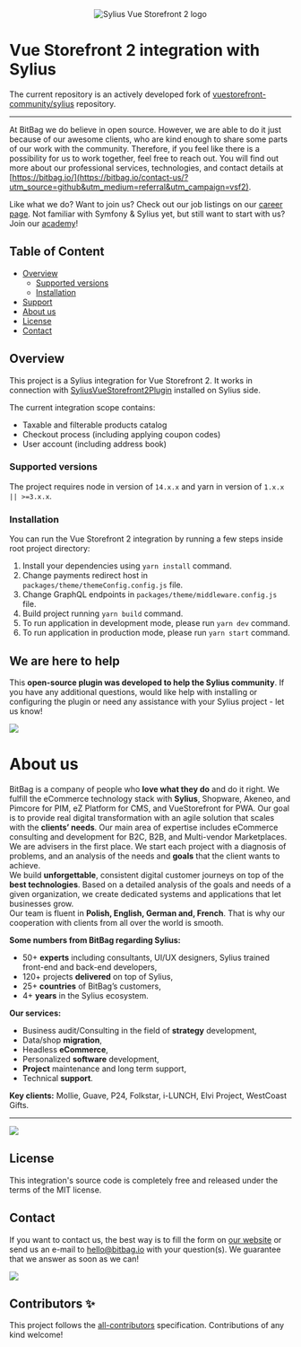 <div align="center">
  <img src="https://bitbag.io/wp-content/uploads/2022/10/SyliusVueStorefront2Frontend-2.png" alt="Sylius Vue Storefront 2 logo" /> <br>
</div>

# Vue Storefront 2 integration with Sylius

The current repository is an actively developed fork of [vuestorefront-community/sylius](https://github.com/vuestorefront-community/sylius) repository.

---

At BitBag we do believe in open source. However, we are able to do it just because of our awesome clients, who are kind enough to share some parts of our work with the community. Therefore, if you feel like there is a possibility for us to work  together, feel free to reach out. You will find out more about our professional services, technologies, and contact details at [https://bitbag.io/](https://bitbag.io/contact-us/?utm_source=github&utm_medium=referral&utm_campaign=vsf2).

Like what we do? Want to join us? Check out our job listings on our [career page](https://bitbag.io/career/?utm_source=github&utm_medium=referral&utm_campaign=career). Not familiar with Symfony & Sylius yet, but still want to start with us? Join our [academy](https://bitbag.io/pl/akademia?utm_source=github&utm_medium=url&utm_campaign=akademia)!

## Table of Content

* [Overview](#overview)
  * [Supported versions](#supported-versions)
  * [Installation](#installation)
* [Support](#we-are-here-to-help)
* [About us](#about-us)
* [License](#license)
* [Contact](#contact)

## Overview

This project is a Sylius integration for Vue Storefront 2. It works in connection with [SyliusVueStorefront2Plugin](https://github.com/BitBagCommerce/SyliusVueStorefront2Plugin) installed on Sylius side.

The current integration scope contains:

- Taxable and filterable products catalog
- Checkout process (including applying coupon codes)
- User account (including address book)

### Supported versions

The project requires node in version of `14.x.x` and yarn in version of `1.x.x || >=3.x.x`.

### Installation

You can run the Vue Storefront 2 integration by running a few steps inside root project directory:

1. Install your dependencies using `yarn install` command.
2. Change payments redirect host in `packages/theme/themeConfig.config.js` file.
3. Change GraphQL endpoints in `packages/theme/middleware.config.js` file.
4. Build project running `yarn build` command.
5. To run application in development mode, please run `yarn dev` command.
6. To run application in production mode, please run `yarn start` command.

## We are here to help
This **open-source plugin was developed to help the Sylius community**. If you have any additional questions, would like help with installing or configuring the plugin or need any assistance with your Sylius project - let us know!

[![](https://bitbag.io/wp-content/uploads/2020/10/button-contact.png)](https://bitbag.io/contact-us/?utm_source=github&utm_medium=referral&utm_campaign=vsf2)


# About us

BitBag is a company of people who **love what they do** and do it right. We fulfill the eCommerce technology stack with **Sylius**, Shopware, Akeneo, and Pimcore for PIM, eZ Platform for CMS, and VueStorefront for PWA. Our goal is to provide real digital transformation with an agile solution that scales with the **clients’ needs**. Our main area of expertise includes eCommerce consulting and development for B2C, B2B, and Multi-vendor Marketplaces.</br>
We are advisers in the first place. We start each project with a diagnosis of problems, and an analysis of the needs and **goals** that the client wants to achieve.</br>
We build **unforgettable**, consistent digital customer journeys on top of the **best technologies**. Based on a detailed analysis of the goals and needs of a given organization, we create dedicated systems and applications that let businesses grow.<br>
Our team is fluent in **Polish, English, German and, French**. That is why our cooperation with clients from all over the world is smooth.

**Some numbers from BitBag regarding Sylius:**
- 50+ **experts** including consultants, UI/UX designers, Sylius trained front-end and back-end developers,
- 120+ projects **delivered** on top of Sylius,
- 25+ **countries** of BitBag’s customers,
- 4+ **years** in the Sylius ecosystem.

**Our services:**
- Business audit/Consulting in the field of **strategy** development,
- Data/shop **migration**,
- Headless **eCommerce**,
- Personalized **software** development,
- **Project** maintenance and long term support,
- Technical **support**.

**Key clients:** Mollie, Guave, P24, Folkstar, i-LUNCH, Elvi Project, WestCoast Gifts.

---

[![](https://bitbag.io/wp-content/uploads/2021/08/sylius-badges-transparent-wide.png)](https://bitbag.io/contact-us/?utm_source=github&utm_medium=referral&utm_campaign=vsf2)

## License

This integration's source code is completely free and released under the terms of the MIT license.

[//]: # (These are reference links used in the body of this note and get stripped out when the markdown processor does its job. There is no need to format nicely because it shouldn't be seen.)

## Contact

If you want to contact us, the best way is to fill the form on [our website](https://bitbag.io/contact-us/?utm_source=github&utm_medium=referral&utm_campaign=vsf2) or send us an e-mail to hello@bitbag.io with your question(s). We guarantee that we answer as soon as we can!

[![](https://bitbag.io/wp-content/uploads/2021/08/badges-bitbag.png)](https://bitbag.io/contact-us/?utm_source=github&utm_medium=referral&utm_campaign=plugins_graphql)

## Contributors ✨

<!-- ALL-CONTRIBUTORS-LIST:START - Do not remove or modify this section -->

<!-- ALL-CONTRIBUTORS-LIST:END -->

This project follows the [all-contributors](https://github.com/all-contributors/all-contributors) specification. Contributions of any kind welcome!
